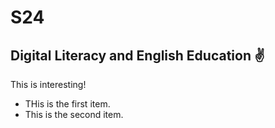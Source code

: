 # S24

## Digital Literacy and English Education ✌️

This is interesting!

+ THis is the first item.
+ This is the second item.
